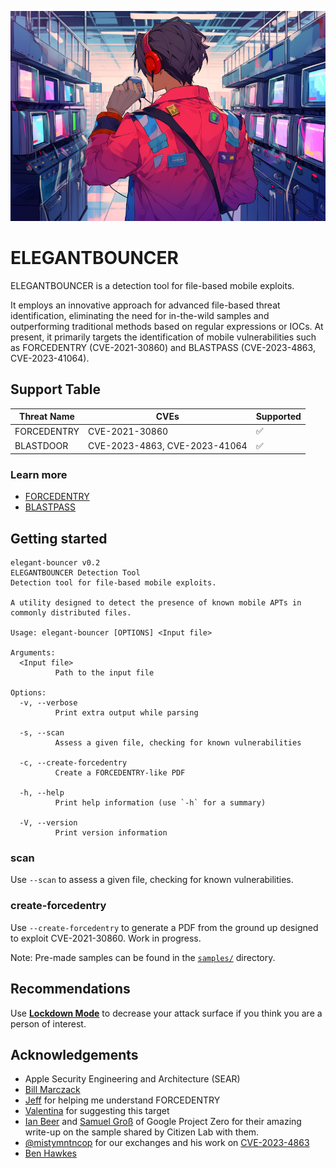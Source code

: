 ![alt text](banner.png) 

# ELEGANTBOUNCER
ELEGANTBOUNCER is a detection tool for file-based mobile exploits.

It employs an innovative approach for advanced file-based threat identification, eliminating the need for in-the-wild samples and outperforming traditional methods based on regular expressions or IOCs. At present, it primarily targets the identification of mobile vulnerabilities such as FORCEDENTRY (CVE-2021-30860) and BLASTPASS (CVE-2023-4863, CVE-2023-41064).

## Support Table
| Threat Name  | CVEs                            | Supported          |
|--------------|---------------------------------|--------------------|
| FORCEDENTRY  | CVE-2021-30860                  | :white_check_mark: |
| BLASTDOOR    | CVE-2023-4863, CVE-2023-41064   | :white_check_mark: |


### Learn more
- [FORCEDENTRY](documentation/FORCEDENTRY.md)
- [BLASTPASS](documentation/BLASTPASS.md)

## Getting started
```
elegant-bouncer v0.2
ELEGANTBOUNCER Detection Tool
Detection tool for file-based mobile exploits.

A utility designed to detect the presence of known mobile APTs in commonly distributed files.

Usage: elegant-bouncer [OPTIONS] <Input file>

Arguments:
  <Input file>
          Path to the input file

Options:
  -v, --verbose
          Print extra output while parsing

  -s, --scan
          Assess a given file, checking for known vulnerabilities

  -c, --create-forcedentry
          Create a FORCEDENTRY-like PDF

  -h, --help
          Print help information (use `-h` for a summary)

  -V, --version
          Print version information
```
### scan
Use `--scan` to assess a given file, checking for known vulnerabilities.

### create-forcedentry
Use `--create-forcedentry` to generate a PDF from the ground up designed to exploit CVE-2021-30860. Work in progress.

Note: Pre-made samples can be found in the [`samples/`](samples/) directory.

## Recommendations
Use [**Lockdown Mode**](https://support.apple.com/en-us/HT212650) to decrease your attack surface if you think you are a person of interest.

## Acknowledgements
- Apple Security Engineering and Architecture (SEAR)
- [Bill Marczack](https://twitter.com/@billmarczak)
- [Jeff](https://twitter.com/jeffssh/status/1474605696020881409) for helping me understand FORCEDENTRY
- [Valentina](https://twitter.com/chompie1337) for suggesting this target
- [Ian Beer](https://twitter.com/i41nbeer) and [Samuel Groß](https://twitter.com/5aelo) of Google Project Zero for their amazing write-up on the sample shared by Citizen Lab with them.
- [@mistymntncop](https://twitter.com/mistymntncop) for our exchanges and his work on [CVE-2023-4863](https://github.com/mistymntncop/CVE-2023-4863)
- [Ben Hawkes](https://blog.isosceles.com/the-webp-0day/)
